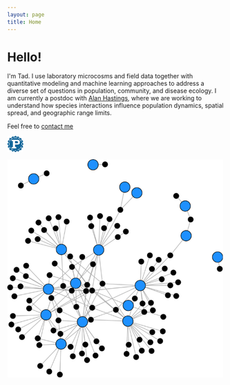 ```yaml
---
layout: page
title: Home
---
```


<div class="pure-u-1-2 copy landing" markdown="1">

# Hello!

I'm Tad. I use laboratory microcosms and field data together with quantitative modeling and machine learning approaches to address a diverse set of questions in population, community, and disease ecology. I am currently a postdoc with [Alan Hastings](http://two.ucdavis.edu/~me/), where we are working to understand how species interactions influence population dynamics, spatial spread, and geographic range limits.

Feel free to [contact me](mailto:tdallas@ucdavis.edu)


<div class="btn-group">

<a class="btn" href="resources/DallasCV.pdf"><i style="color:DimGray" class="fa fa-file-text-o fa-2x"></i></a>

<a class="btn" href="https://github.com/taddallas" ><i style="color:DimGray" class="fa fa-github fa-2x"></i></a>

<a class="btn" href="https://scholar.google.com/citations?user=baoGwQ0AAAAJ&hl=en" ><i style="color:DimGray" class="ai ai-google-scholar ai-2x"></i></a>

<a class="btn" href="http://orcid.org/0000-0003-3328-9958" ><i style="color:DimGray" class="ai ai-orcid ai-2x"></i></a>

<a class="btn" href="https://publons.com/author/904038/tad-dallas#profile" ><img src="resources/publons.png"></a>

<a class="btn" href="http://stackoverflow.com/users/4190082/tad-dallas"><i style="color:DimGray" class="fa fa-stack-overflow fa-2x"></i></a>
</div>
</div>


<div class="pure-u-1-2 copy" markdown="1">
<img src ="resources/lakeErie.png" width="500">
</div>


<br/>
<br/>
